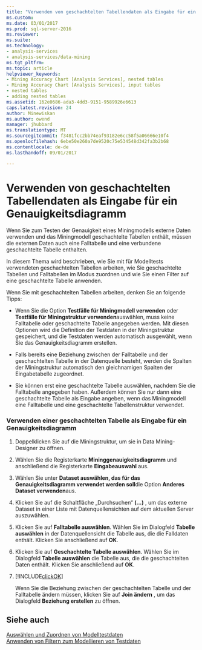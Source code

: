```yaml
---
title: "Verwenden von geschachtelten Tabellendaten als Eingabe für ein Genauigkeitsdiagramm | Microsoft Docs"
ms.custom: 
ms.date: 03/01/2017
ms.prod: sql-server-2016
ms.reviewer: 
ms.suite: 
ms.technology:
- analysis-services
- analysis-services/data-mining
ms.tgt_pltfrm: 
ms.topic: article
helpviewer_keywords:
- Mining Accuracy Chart [Analysis Services], nested tables
- Mining Accuracy Chart [Analysis Services], input tables
- nested tables
- adding nested tables
ms.assetid: 162e0686-ada3-4dd3-9151-9589926e6613
caps.latest.revision: 24
author: Minewiskan
ms.author: owend
manager: jhubbard
ms.translationtype: MT
ms.sourcegitcommit: f3481fcc2bb74eaf93182e6cc58f5a06666e10f4
ms.openlocfilehash: 6ebe50e260a7de9520c75e534548d342fa3b2b68
ms.contentlocale: de-de
ms.lasthandoff: 09/01/2017

---
```

# <a name="using-nested-table-data-as-an-input-for-an-accuracy-chart"></a>Verwenden von geschachtelten Tabellendaten als Eingabe für ein Genauigkeitsdiagramm
  Wenn Sie zum Testen der Genauigkeit eines Miningmodells externe Daten verwenden und das Miningmodell geschachtelte Tabellen enthält, müssen die externen Daten auch eine Falltabelle und eine verbundene geschachtelte Tabelle enthalten.  
  
 In diesem Thema wird beschrieben, wie Sie mit für Modelltests verwendeten geschachtelten Tabellen arbeiten, wie Sie geschachtelte Tabellen und Falltabellen im Modus zuordnen und wie Sie einen Filter auf eine geschachtelte Tabelle anwenden.  
  
 Wenn Sie mit geschachtelten Tabellen arbeiten, denken Sie an folgende Tipps:  
  
-   Wenn Sie die Option **Testfälle für Miningmodell verwenden** oder **Testfälle für Miningstruktur verwenden**auswählen, muss keine Falltabelle oder geschachtelte Tabelle angegeben werden. Mit diesen Optionen wird die Definition der Testdaten in der Miningstruktur gespeichert, und die Testdaten werden automatisch ausgewählt, wenn Sie das Genauigkeitsdiagramm erstellen.  
  
-   Falls bereits eine Beziehung zwischen der Falltabelle und der geschachtelten Tabelle in der Datenquelle besteht, werden die Spalten der Miningstruktur automatisch den gleichnamigen Spalten der Eingabetabelle zugeordnet.  
  
-   Sie können erst eine geschachtelte Tabelle auswählen, nachdem Sie die Falltabelle angegeben haben. Außerdem können Sie nur dann eine geschachtelte Tabelle als Eingabe angeben, wenn das Miningmodell eine Falltabelle und eine geschachtelte Tabellenstruktur verwendet.  
  
### <a name="use-a-nested-table-as-input-to-an-accuracy-chart"></a>Verwenden einer geschachtelten Tabelle als Eingabe für ein Genauigkeitsdiagramm  
  
1.  Doppelklicken Sie auf die Miningstruktur, um sie in Data Mining-Designer zu öffnen.  
  
2.  Wählen Sie die Registerkarte **Mininggenauigkeitsdiagramm** und anschließend die Registerkarte **Eingabeauswahl** aus.  
  
3.  Wählen Sie unter **Dataset auswählen, das für das Genauigkeitsdiagramm verwendet werden soll**die Option **Anderes Dataset verwenden**aus.  
  
4.  Klicken Sie auf die Schaltfläche „Durchsuchen“ **(...)** , um das externe Dataset in einer Liste mit Datenquellensichten auf dem aktuellen Server auszuwählen.  
  
5.  Klicken Sie auf **Falltabelle auswählen**. Wählen Sie im Dialogfeld **Tabelle auswählen** in der Datenquellensicht die Tabelle aus, die die Falldaten enthält. Klicken Sie anschließend auf **OK**.  
  
6.  Klicken Sie auf **Geschachtelte Tabelle auswählen**. Wählen Sie im Dialogfeld **Tabelle auswählen** die Tabelle aus, die die geschachtelten Daten enthält. Klicken Sie anschließend auf **OK**.  
  
7.  [!INCLUDE[clickOK](../../includes/clickok-md.md)]  
  
     Wenn Sie die Beziehung zwischen der geschachtelten Tabelle und der Falltabelle ändern müssen, klicken Sie auf **Join ändern** , um das Dialogfeld **Beziehung erstellen** zu öffnen.  
  
## <a name="see-also"></a>Siehe auch  
 [Auswählen und Zuordnen von Modelltestdaten](../../analysis-services/data-mining/choose-and-map-model-testing-data.md)   
 [Anwenden von Filtern zum Modellieren von Testdaten](../../analysis-services/data-mining/apply-filters-to-model-testing-data.md)  
  
  
